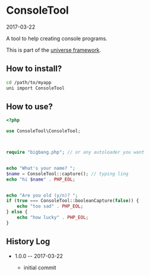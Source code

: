 ConsoleTool
==================
2017-03-22



A tool to help creating console programs.



This is part of the [universe framework](https://github.com/lingtalfi/universe-naive-importer).





How to install?
-------------------
```bash
cd /path/to/myapp
uni import ConsoleTool
```



How to use?
-------------------
```php
<?php

use ConsoleTool\ConsoleTool;



require "bigbang.php"; // or any autoloader you want


echo "What's your name? ";
$name = ConsoleTool::capture(); // typing ling
echo "hi $name" . PHP_EOL;


echo "Are you old (y/n)? ";
if (true === ConsoleTool::booleanCapture(false)) {
    echo "too sad" . PHP_EOL;
} else {
    echo "how lucky" . PHP_EOL;
}

```
 




History Log
------------------
    
- 1.0.0 -- 2017-03-22

    - initial commit
